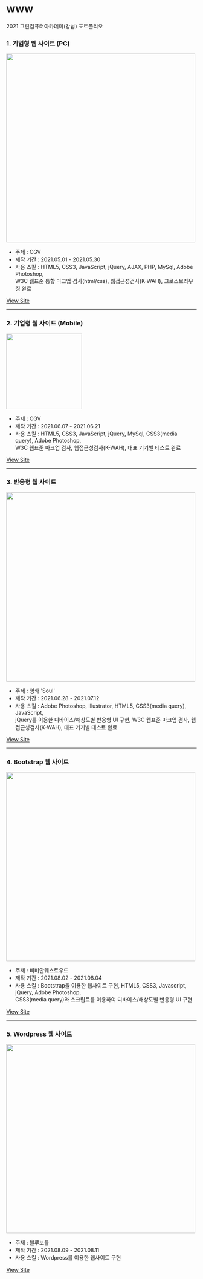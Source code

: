 # www
2021 그린컴퓨터아카데미(강남) 포트폴리오

### 1. 기업형 웹 사이트 (PC)

<img style="width:500px;" src="https://user-images.githubusercontent.com/88071843/194479232-671488e7-a43e-4b3e-932e-cd140c772b1e.gif" />

- 주제 : CGV
- 제작 기간 : 2021.05.01 - 2021.05.30
- 사용 스킬 : HTML5, CSS3, JavaScript, jQuery, AJAX, PHP, MySql, Adobe Photoshop,  
            W3C 웹표준 통합 마크업 검사(html/css), 웹접근성검사(K-WAH), 크로스브라우징 완료

<a href="http://applejinn.cafe24.com/" target="_blank">View Site</a>

---

### 2. 기업형 웹 사이트 (Mobile)

<img style="width:200px;" src="https://user-images.githubusercontent.com/88071843/194708978-133ee387-1681-4bab-8e6e-6584e0ae94f2.gif" />

- 주제 : CGV
- 제작 기간 : 2021.06.07 - 2021.06.21
- 사용 스킬 : HTML5, CSS3, JavaScript, jQuery, MySql, CSS3(media query), Adobe Photoshop,  
            W3C 웹표준 마크업 검사, 웹접근성검사(K-WAH), 대표 기기별 테스트 완료

<a href="http://applejinn.cafe24.com/mobile/" target="_blank">View Site</a>

---

### 3. 반응형 웹 사이트

<img style="width:500px;" src="https://user-images.githubusercontent.com/88071843/194499678-bf6e98ab-38bc-4145-9337-e37ea3c4f12e.gif" />

- 주제 : 영화 'Soul'
- 제작 기간 : 2021.06.28 - 2021.07.12
- 사용 스킬 : Adobe Photoshop, Illustrator, HTML5, CSS3(media query), JavaScript,  
            jQuery를 이용한 디바이스/해상도별 반응형 UI 구현, W3C 웹표준 마크업 검사, 웹접근성검사(K-WAH), 대표 기기별 테스트 완료

<a href="http://applejinn.cafe24.com/media/" target="_blank">View Site</a>

---

### 4. Bootstrap 웹 사이트

<img style="width:500px;" src="https://user-images.githubusercontent.com/88071843/194485883-0e31ce65-2cf5-4333-8826-52f5c0b59510.gif" />

- 주제 : 비비안웨스트우드
- 제작 기간 : 2021.08.02 - 2021.08.04
- 사용 스킬 : Bootstrap을 이용한 웹사이트 구현, HTML5, CSS3, Javascript, jQuery, Adobe Photoshop,   
            CSS3(media query)와 스크립트를 이용하여 디바이스/해상도별 반응형 UI 구현

<a href="http://applejinn.cafe24.com/bootstrap/" target="_blank">View Site</a>

---

### 5. Wordpress 웹 사이트

<img style="width:500px;" src="https://user-images.githubusercontent.com/88071843/194492717-eb2955ff-65a1-4666-8697-1d2e301d3f80.gif" />

- 주제 : 블루보틀
- 제작 기간 : 2021.08.09 - 2021.08.11
- 사용 스킬 : Wordpress를 이용한 웹사이트 구현

<a href="http://applejinn.cafe24.com/wordpress/" target="_blank">View Site</a>
